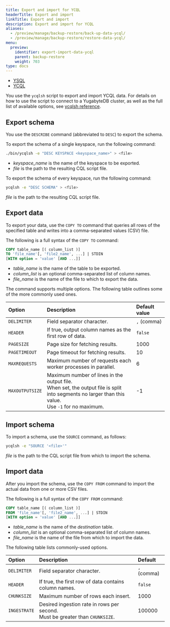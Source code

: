 ```yaml
---
title: Export and import for YCQL
headerTitle: Export and import
linkTitle: Export and import
description: Export and import for YCQL
aliases:
  - /preview/manage/backup-restore/back-up-data-ycql/
  - /preview/manage/backup-restore/restore-data-ycql/
menu:
  preview:
    identifier: export-import-data-ycql
    parent: backup-restore
    weight: 703
type: docs
---
```


<ul class="nav nav-tabs-alt nav-tabs-yb" data-target="sql">
  <li >
    <a href="../export-import-data/" class="nav-link">
      <i class="icon-postgres" aria-hidden="true"></i>
      YSQL
    </a>
  </li>
  <li >
    <a href="../export-import-data-ycql/" class="nav-link active">
      <i class="icon-cassandra" aria-hidden="true"></i>
      YCQL
    </a>
  </li>
</ul>

You use the `ycqlsh` script to export and import YCQL data. For details on how to use the script to connect to a YugabyteDB cluster, as well as the full list of available options, see [ycqlsh reference](../../../admin/ycqlsh/).

## Export schema

You use the `DESCRIBE` command (abbreviated to `DESC`) to export the schema.

To export the schema of a single keyspace, run the following command:

```sh
./bin/ycqlsh -e "DESC KEYSPACE <keyspace_name>" > <file>
```

* *keyspace_name* is the name of the keyspace to be exported.
* *file* is the path to the resulting CQL script file.

To export the schema of every keyspace, run the following command:

```sh
ycqlsh -e "DESC SCHEMA" > <file>
```

 *file* is the path to the resulting CQL script file.

## Export data

To export your data, use the `COPY TO` command that queries all rows of the specified table and writes into a comma-separated values (CSV) file.

The following is a full syntax of the `COPY TO` command:

```output.sql
COPY table_name [( column_list )]
TO 'file_name'[, 'file2_name', ...] | STDIN
[WITH option = 'value' [AND ...]]
```

* *table_name* is the name of the table to be exported.
* *column_list* is an optional comma-separated list of column names.
* *file_name* is the name of the file to which to export the data.

The command supports multiple options. The following table outlines some of the more commonly used ones.

| Option | Description | Default value |
| :----- | :---------- | :------ |
| `DELIMITER` | Field separator character. | `,` (comma) |
| `HEADER` | If true, output column names as the first row of data. | `false` |
| `PAGESIZE` | Page size for fetching results. | 1000 |
| `PAGETIMEOUT` | Page timeout for fetching results. | 10 |
| `MAXREQUESTS` | Maximum number of requests each worker processes in parallel. | 6 |
| `MAXOUTPUTSIZE` | Maximum number of lines in the output file. <br/>When set, the output file is split into segments no larger than this value. <br/>Use `-1` for no maximum. | -1 |

## Import schema

To import a schema, use the `SOURCE` command, as follows:

```sh
ycqlsh -e "SOURCE '<file>'"
```

*file* is the path to the CQL script file from which to import the schema.

## Import data

After you import the schema, use the `COPY FROM` command to import the actual data from one or more CSV files.

The following is a full syntax of the `COPY FROM` command:

```output.sql
COPY table_name [( column_list )]
FROM 'file_name'[, 'file2_name', ...] | STDIN
[WITH option = 'value' [AND ...]]
```

* *table_name* is the name of the _destination_ table.
* *column_list* is an optional comma-separated list of column names.
* *file_name* is the name of the file from which to import the data.

The following table lists commonly-used options.

| Option | Description | Default |
| :----- | :---------- | :------ |
| `DELIMITER` | Field separator character. | `,` (comma) |
| `HEADER` | If true, the first row of data contains column names. | `false` |
| `CHUNKSIZE` | Maximum number of rows each insert. | 1000 |
| `INGESTRATE` | Desired ingestion rate in rows per second. <br/>Must be greater than `CHUNKSIZE`. | 100000 |

